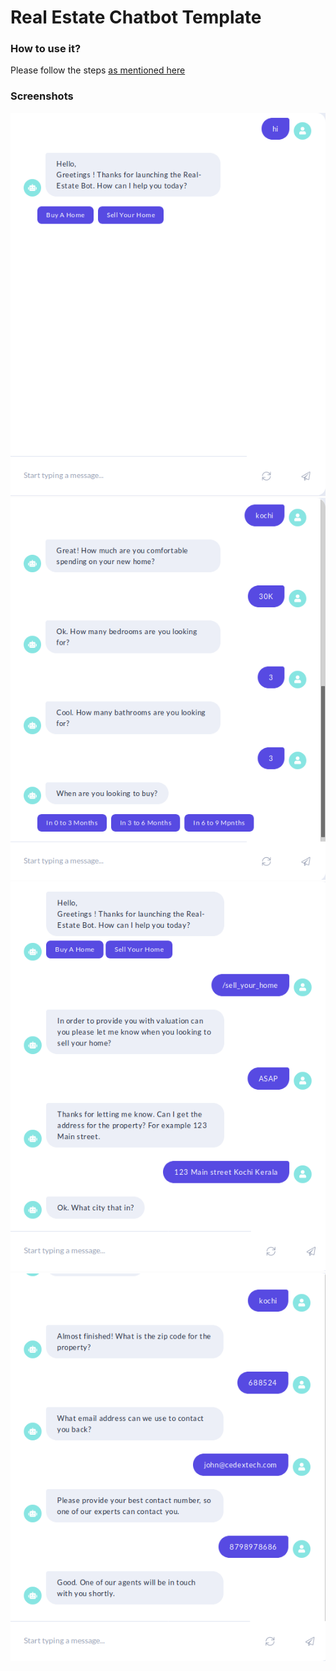 # Real Estate Chatbot Template

### How to use it?
Please follow the steps [as mentioned here](https://github.com/cedextech/Rasa-Chatbot-Templates/blob/master/README.md)

### Screenshots
![screenshot_1.png](screenshot_1.png)![screenshot_2.png](screenshot_2.png)![screenshot_3.png](screenshot_3.png)![screenshot_4.png](screenshot_4.png)
